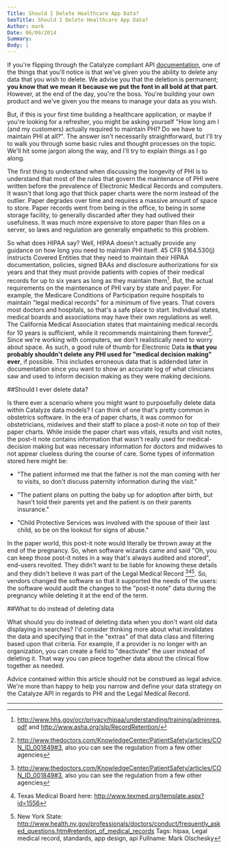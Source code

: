 ```yaml
---
Title: Should I Delete Healthcare App Data?
SeoTitle: Should I Delete Healthcare App Data?
Author: mark
Date: 06/09/2014
Summary: 
Body: |
---
```

If you're flipping through the Catalyze compliant API [documentation](https://docs.catalyze.io/), one of the things that you'll notice is that we've given you the ability to delete any data that you wish to delete. We advise you that the deletion is permanent; **you know that we mean it because we put the font in all bold at that part**. However, at the end of the day, you're the boss. You're building your own product and we've given you the means to manage your data as you wish.

But, if this is your first time building a healthcare application, or maybe if you're looking for a refresher, you might be asking yourself "How long am I (and my customers) actually required to maintain PHI? Do we have to maintain PHI at all?". The answer isn't necessarily straightforward, but I'll try to walk you through some basic rules and thought processes on the topic. We'll hit some jargon along the way, and I'll try to explain things as I go along.

The first thing to understand when discussing the longevity of PHI is to understand that most of the rules that govern the maintenance of PHI were written before the prevalence of Electronic Medical Records and computers. It wasn't that long ago that thick paper charts were the norm instead of the outlier. Paper degrades over time and requires a massive amount of space to store. Paper records went from being in the office, to being in some storage facility, to generally discarded after they had outlived their usefulness. It was much more expensive to store paper than files on a server, so laws and regulation are generally empathetic to this problem.

So what does HIPAA say? Well, HIPAA doesn't actually provide any guidance on how long you need to maintain PHI itself. 45 CFR §164.530(j) instructs Covered Entities that they need to maintain their HIPAA documentation, policies, signed BAAs and disclosure authorizations for six years and that they must provide patients with copies of their medical records for up to six years as long as they maintain them[^1]. But, the actual requirements on the maintenance of PHI vary by state and payer. For example, the Medicare Conditions of Participation require hospitals to maintain "legal medical records" for a minimum of five years. That covers most doctors and hospitals, so that's a safe place to start. Individual states, medical boards and associations may have their own regulations as well. The California Medical Association states that maintaining medical records for 10 years is sufficient, while it recommends maintaining them forever[^2]. Since we're working with computers, we don't realistically need to worry about space. As such, a good rule of thumb for Electronic Data **is that you probably shouldn't delete any PHI used for "medical decision making" ever**, if possible. This includes erroneous data that is addended later in documentation since you want to show an accurate log of what clinicians saw and used to inform decision making as they were making decisions.

##Should I ever delete data?

Is there ever a scenario where you might want to purposefully delete data within Catalyze data models? I can think of one that's pretty common in obstetrics software. In the era of paper charts, it was common for obstetricians, midwives and their staff to place a post-it note on top of their paper charts. While inside the paper chart was vitals, results and visit notes, the post-it note contains information that wasn't really used for medical-decision making but was necessary information for doctors and midwives to not appear clueless during the course of care. Some types of information stored here might be:

* "The patient informed me that the father is not the man coming with her to visits, so don't discuss paternity information during the visit."

* "The patient plans on putting the baby up for adoption after birth, but hasn't told their parents yet and the patient is on their parents insurance."

* "Child Protective Services was involved with the spouse of their last child, so be on the lookout for signs of abuse."

In the paper world, this post-it note would literally be thrown away at the end of the pregnancy. So, when software wizards came and said "Oh, you can keep those post-it notes in a way that's always audited and stored", end-users revolted. They didn't want to be liable for knowing these details and they didn't believe it was part of the Legal Medical Record [^2][^3][^4]. So, vendors changed the software so that it supported the needs of the users: the software would audit the changes to the "post-it note" data during the pregnancy while deleting it at the end of the term.

##What to do instead of deleting data

What should you do instead of deleting data when you don't want old data displaying in searches? I'd consider thinking more about what invalidates the data and specifying that in the "extras" of that data class and filtering based upon that criteria. For example, if a provider is no longer with an organization, you can create a field to "deactivate" the user instead of deleting it. That way you can piece together data about the clinical flow together as needed.

Advice contained within this article should not be construed as legal advice. We're more than happy to help you narrow and define your data strategy on the Catalyze API in regards to PHI and the Legal Medical Record.

[^1]: http://www.hhs.gov/ocr/privacy/hipaa/understanding/training/adminreq.pdf and http://www.asha.org/slp/RecordRetention/

[^2]: http://www.thedoctors.com/KnowledgeCenter/PatientSafety/articles/CON_ID_001849#3, also you can see the regulation from a few other agencies

[^3]: Texas Medical Board here: http://www.texmed.org/template.aspx?id=1556

[^4]: New York State: http://www.health.ny.gov/professionals/doctors/conduct/frequently_asked_questions.htm#retention_of_medical_records
Tags: hipaa, Legal medical record, standards, app design, api
Fullname: Mark Olschesky
---
